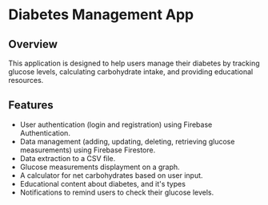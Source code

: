 # Diabetes Management App

## Overview
This application is designed to help users manage their diabetes by tracking glucose levels, calculating carbohydrate intake, and providing educational resources.

## Features
- User authentication (login and registration) using Firebase Authentication.
- Data management (adding, updating, deleting, retrieving glucose measurements) using Firebase Firestore.
- Data extraction to a CSV file.
- Glucose measurements displayment on a graph.
- A calculator for net carbohydrates based on user input.
- Educational content about diabetes, and it's types
- Notifications to remind users to check their glucose levels.
